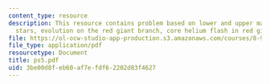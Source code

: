 ```yaml
---
content_type: resource
description: This resource contains problem based on lower and upper main sequence
  stars, evolution on the red giant branch, core helium flash in red giants.
file: https://ol-ocw-studio-app-production.s3.amazonaws.com/courses/8-901-astrophysics-i-spring-2006/3be00d8feb60af7efdf62202d83f4627_ps5.pdf
file_type: application/pdf
resourcetype: Document
title: ps5.pdf
uid: 3be00d8f-eb60-af7e-fdf6-2202d83f4627
---
```


